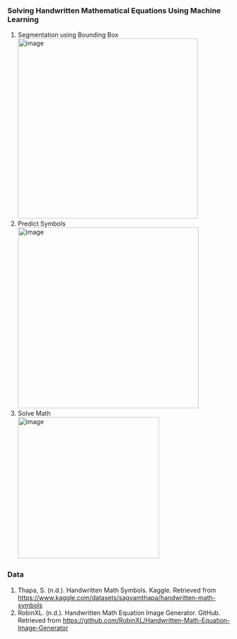 ### Solving Handwritten Mathematical Equations Using Machine Learning

1. Segmentation using Bounding Box    
   <img width="406" alt="image" src="https://github.com/hjimjim/ML_Solve_Handwritten_Math_Equations/assets/7866162/8fe7b99a-a6c8-474f-b5d9-ec015772152b">
2. Predict Symbols    
   <img width="408" alt="image" src="https://github.com/hjimjim/ML_Solve_Handwritten_Math_Equations/assets/7866162/db37e2e0-b245-4b4c-8507-624e49d89d0c">
4. Solve Math    
   <img width="319" alt="image" src="https://github.com/hjimjim/ML_Solve_Handwritten_Math_Equations/assets/7866162/cc52af6a-584d-448b-b3d2-292e78136c39">



### Data
1. Thapa, S. (n.d.). Handwritten Math Symbols. Kaggle. Retrieved from https://www.kaggle.com/datasets/sagyamthapa/handwritten-math-symbols     
2. RobinXL. (n.d.). Handwritten Math Equation Image Generator. GitHub. Retrieved from https://github.com/RobinXL/Handwritten-Math-Equation-Image-Generator 
